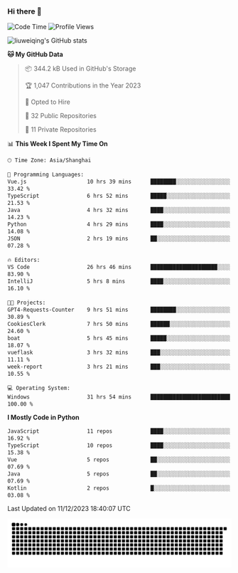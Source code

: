 ### Hi there 👋
<!--START_SECTION:waka-->
![Code Time](http://img.shields.io/badge/Code%20Time-519%20hrs%2012%20mins-blue) ![Profile Views](http://img.shields.io/badge/Profile%20Views-54-blue)

![liuweiqing's GitHub stats](https://github-readme-stats.vercel.app/api?username=14790897&show_icons=true&locale=cn&include_all_commits=true&count_private=true)

**🐱 My GitHub Data** 

> 📦 344.2 kB Used in GitHub's Storage 
 > 
> 🏆 1,047 Contributions in the Year 2023
 > 
> 💼 Opted to Hire
 > 
> 📜 32 Public Repositories 
 > 
> 🔑 11 Private Repositories 
 > 
📊 **This Week I Spent My Time On** 

```text
🕑︎ Time Zone: Asia/Shanghai

💬 Programming Languages: 
Vue.js                   10 hrs 39 mins      ████████░░░░░░░░░░░░░░░░░   33.42 % 
TypeScript               6 hrs 52 mins       █████░░░░░░░░░░░░░░░░░░░░   21.53 % 
Java                     4 hrs 32 mins       ████░░░░░░░░░░░░░░░░░░░░░   14.23 % 
Python                   4 hrs 29 mins       ████░░░░░░░░░░░░░░░░░░░░░   14.08 % 
JSON                     2 hrs 19 mins       ██░░░░░░░░░░░░░░░░░░░░░░░   07.28 % 

🔥 Editors: 
VS Code                  26 hrs 46 mins      █████████████████████░░░░   83.90 % 
IntelliJ                 5 hrs 8 mins        ████░░░░░░░░░░░░░░░░░░░░░   16.10 % 

🐱‍💻 Projects: 
GPT4-Requests-Counter    9 hrs 51 mins       ████████░░░░░░░░░░░░░░░░░   30.89 % 
CookiesClerk             7 hrs 50 mins       ██████░░░░░░░░░░░░░░░░░░░   24.60 % 
boat                     5 hrs 45 mins       █████░░░░░░░░░░░░░░░░░░░░   18.07 % 
vueflask                 3 hrs 32 mins       ███░░░░░░░░░░░░░░░░░░░░░░   11.11 % 
week-report              3 hrs 21 mins       ███░░░░░░░░░░░░░░░░░░░░░░   10.55 % 

💻 Operating System: 
Windows                  31 hrs 54 mins      █████████████████████████   100.00 % 
```

**I Mostly Code in Python** 

```text
JavaScript               11 repos            ████░░░░░░░░░░░░░░░░░░░░░   16.92 % 
TypeScript               10 repos            ████░░░░░░░░░░░░░░░░░░░░░   15.38 % 
Vue                      5 repos             ██░░░░░░░░░░░░░░░░░░░░░░░   07.69 % 
Java                     5 repos             ██░░░░░░░░░░░░░░░░░░░░░░░   07.69 % 
Kotlin                   2 repos             █░░░░░░░░░░░░░░░░░░░░░░░░   03.08 % 
```




 Last Updated on 11/12/2023 18:40:07 UTC
<!--END_SECTION:waka-->

<picture>
  <source media="(prefers-color-scheme: dark)" srcset="https://raw.githubusercontent.com/14790897/14790897/output/github-contribution-grid-snake-dark.svg" />
  <source media="(prefers-color-scheme: light)" srcset="https://raw.githubusercontent.com/14790897/14790897/output/github-contribution-grid-snake.svg" />
  <img alt="github-snake" src="https://raw.githubusercontent.com/14790897/14790897/output/github-contribution-grid-snake.svg" />
</picture>
